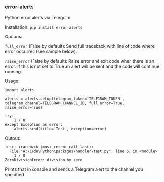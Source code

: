 ### error-alerts
Python error alerts via Telegram

Installation:
`pip install error-alerts`

Options:

`full_error` (False by default): Send full traceback with line of code where error occurred (see sample below).

`raise_error` (False by default): Raise error and exit code when there is an error. If this is not set to True an alert will be sent and the code will continue running.

Usage:
```
import alerts

alerts = alerts.setup(telegram_token='TELEGRAM_TOKEN', telegram_channel=TELEGRAM_CHANNEL_ID, full_error=True, raise_error=True)

try:
    1 / 0
except Exception as error:
    alerts.send(title='Test', exception=error)
```

Output:
```
Test: Traceback (most recent call last):
  File "A:\Code\Python\packages\handler\test.py", line 6, in <module>
    1 / 0
ZeroDivisionError: division by zero
```

Prints that in console and sends a Telegram alert to the channel you specified
